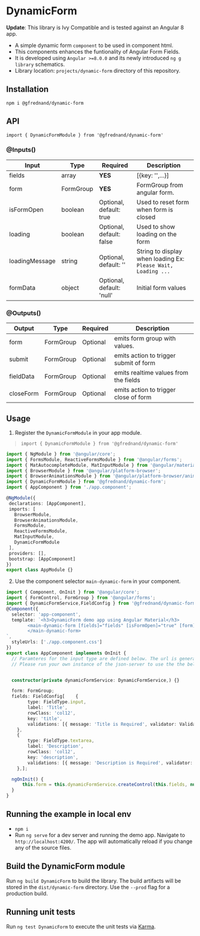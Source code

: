 # DynamicForm

**Update**: This library is Ivy Compatible and is tested against an Angular 8 app.

* A simple dynamic form `component` to be used in component html.
* This components enhances the funtionality of Angular Form Fields.
* It is developed using `Angular >=8.0.0` and its newly introduced `ng g library` schematics.
* Library location: `projects/dynamic-form` directory of this repository.

## Installation

`npm i @gfrednand/dynamic-form`

## API

`import { DynamicFormModule } from '@gfrednand/dynamic-form'`<br>

### @Inputs()

| Input            | Type    | Required                   | Description                                                                                               |
| ---------------- | ------- | -------------------------- | --------------------------------------------------------------------------------------------------------- |
| fields           | array   | **YES**                    | [{key: '',...}]                                                                                           |
| form             |FormGroup| **YES**                    | FormGroup from angular form.                                                                              |
| isFormOpen       | boolean | Optional, default: true    | Used to reset form when form is closed                                                                    |
| loading          | boolean | Optional, default: false   | Used to show loading on the form                                                                          |
| loadingMessage   | string  | Optional, default: ''      | String to display when loading Ex: `Please Wait, Loading ...`                                             |
| formData         | object  | Optional, default: 'null'  | Initial form values                                                                                       |

### @Outputs()

| Output           | Type       | Required | Description                                            |
| ---------------- | ---------- | -------- | ------------------------------------------------------ |
| form             | FormGroup  | Optional | emits form group with values.                          |
| submit           | FormGroup  | Optional | emits action to trigger submit of form                 |
| fieldData        | FormGroup  | Optional | emits realtime values from the fields                  |
| closeForm        | FormGroup  | Optional | emits action to trigger close of form                  |

## Usage

1) Register the `DynamicFormModule` in your app module.
 > `import { DynamicFormModule } from '@gfrednand/dynamic-form'`

 ```typescript
import { NgModule } from '@angular/core';
import { FormsModule, ReactiveFormsModule } from '@angular/forms';
import { MatAutocompleteModule, MatInputModule } from '@angular/material';
import { BrowserModule } from '@angular/platform-browser';
import { BrowserAnimationsModule } from '@angular/platform-browser/animations';
import { DynamicFormModule } from '@gfrednand/dynamic-form';
import { AppComponent } from './app.component';

@NgModule({
  declarations: [AppComponent],
  imports: [
    BrowserModule,
    BrowserAnimationsModule,
    FormsModule,
    ReactiveFormsModule,
    MatInputModule,
    DynamicFormModule
  ],
  providers: [],
  bootstrap: [AppComponent]
})
export class AppModule {}
 ```

 2) Use the component selector `main-dynamic-form` in your component.

```typescript
import { Component, OnInit } from '@angular/core';
import { FormControl, FormGroup } from '@angular/forms';
import { DynamicFormService,FieldConfig } from '@gfrednand/dynamic-form';
@Component({
  selector: 'app-component',
  template: `<h3>DynamicForm demo app using Angular Material</h3>
        <main-dynamic-form [fields]="fields" [isFormOpen]="true" [form]="form" (submit)="submitForm($event)">
        </main-dynamic-form>
`,
  styleUrls: ['./app.component.css']
})
export class AppComponent implements OnInit {
  // Paramteres for the input type are defined below. The url is generated using `json-server`.
  // Please run your own instance of the json-server to use the the below url.


  constructor(private dynamicFormService: DynamicFormService,) {}

  form: FormGroup;
  fields: FieldConfig[    {
        type: FieldType.input,
        label: 'Title',
        rowClass: 'col12',
        key: 'title',
        validations: [{ message: 'Title is Required', validator: Validators.required, name: 'required', }],
    },
    {
        type: FieldType.textarea,
        label: 'Description',
        rowClass: 'col12',
        key: 'description',
        validations: [{ message: 'Description is Required', validator: Validators.required, name: 'required', }],
    },];

  ngOnInit() {
      this.form = this.dynamicFormService.createControl(this.fields, null);
  }
}
```

## Running the example in local env

* `npm i`
* Run `ng serve` for a dev server and running the demo app. Navigate to `http://localhost:4200/`. The app will automatically reload if you change any of the source files.

## Build the DynamicForm module

Run `ng build DynamicForm` to build the library. The build artifacts will be stored in the `dist/dynamic-form` directory. Use the `--prod` flag for a production build.

## Running unit tests

Run `ng test DynamicForm` to execute the unit tests via [Karma](https://karma-runner.github.io).


